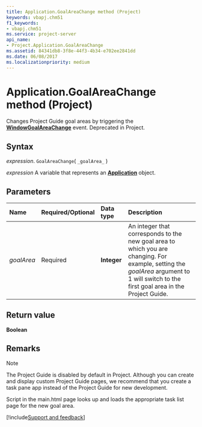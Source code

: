 ```yaml
---
title: Application.GoalAreaChange method (Project)
keywords: vbapj.chm51
f1_keywords:
- vbapj.chm51
ms.service: project-server
api_name:
- Project.Application.GoalAreaChange
ms.assetid: 84341db8-3f8e-44f3-4b34-e702ee2841dd
ms.date: 06/08/2017
ms.localizationpriority: medium
---
```



# Application.GoalAreaChange method (Project)

Changes Project Guide goal areas by triggering the **[WindowGoalAreaChange](Project.Application.WindowGoalAreaChange.md)** event. Deprecated in Project.


## Syntax

_expression_. `GoalAreaChange`( `_goalArea_` )

_expression_ A variable that represents an **[Application](Project.Application.md)** object.


## Parameters



|Name|Required/Optional|Data type|Description|
|:-----|:-----|:-----|:-----|
| _goalArea_|Required|**Integer**|An integer that corresponds to the new goal area to which you are changing. For example, setting the  _goalArea_ argument to 1 will switch to the first goal area in the Project Guide.|

## Return value

 **Boolean**


## Remarks


> [!NOTE] 
> The Project Guide is disabled by default in Project. Although you can create and display custom Project Guide pages, we recommend that you create a task pane app instead of the Project Guide for new development.

Script in the main.html page looks up and loads the appropriate task list page for the new goal area.

[!include[Support and feedback](~/includes/feedback-boilerplate.md)]